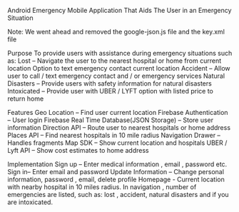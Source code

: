 Android Emergency Mobile Application That Aids The User in an Emergency Situation

Note: We went ahead and removed the google-json.js file and the key.xml file

Purpose
To provide users with assistance during emergency situations such as:
  Lost – Navigate the user to the nearest hospital or home from current location
  Option to text emergency contact current location
  Accident – Allow user to call / text emergency contact and / or emergency services
  Natural Disasters – Provide users with safety information for natural disasters
  Intoxicated – Provide user with UBER / LYFT option with listed price to return home
  
Features
  Geo Location – Find user current location
  Firebase Authentication – User login 
  Firebase Real Time Database(JSON Storage) – Store user information
  Direction API – Route user to nearest hospitals or home address
  Places API – Find nearest hospitals in 10 mile radius 
  Navigation Drawer – Handles fragments
  Map SDK – Show current location and hospitals
  UBER / Lyft API – Show cost estimates to home address 

Implementation
  Sign up – Enter medical information , email , password etc.
  Sign in– Enter email and password
  Update Information – Change personal information, password , email, delete profile
  Homepage - Current location with nearby hospital in 10 miles radius.
    In navigation , number of emergencies are listed, such as: lost , accident, natural disasters and if you are intoxicated.  
    





